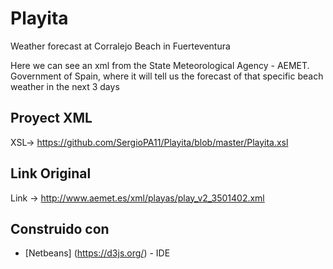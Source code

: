 # Playita
Weather forecast at Corralejo Beach in Fuerteventura

Here we can see an xml from the State Meteorological Agency - AEMET. Government of Spain, where it will tell us the forecast of that specific beach weather in the next 3 days

## Proyect XML

XSL-> https://github.com/SergioPA11/Playita/blob/master/Playita.xsl

## Link Original
Link -> http://www.aemet.es/xml/playas/play_v2_3501402.xml

## Construido con

* [Netbeans] (https://d3js.org/) - IDE
